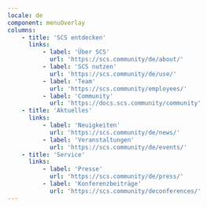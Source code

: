 ```yaml
---
locale: de
component: menuOverlay
columns:
    - title: 'SCS entdecken'
      links:
          - label: 'Über SCS'
            url: 'https://scs.community/de/about/'
          - label: 'SCS nutzen'
            url: 'https://scs.community/de/use/'
          - label: 'Team'
            url: 'https://scs.community/employees/'
          - label: 'Community'
            url: 'https://docs.scs.community/community'
    - title: 'Aktuelles'
      links:
          - label: 'Neuigkeiten'
            url: 'https://scs.community/de/news/'
          - label: 'Veranstaltungen'
            url: 'https://scs.community/de/events/'
    - title: 'Service'
      links:
          - label: 'Presse'
            url: 'https://scs.community/de/press/'
          - label: 'Konferenzbeiträge'
            url: 'https://scs.community/deconferences/'
---
```

